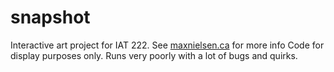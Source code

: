 # snapshot
Interactive art project for IAT 222. See [maxnielsen.ca](maxnielsen.ca/snapshot) for more info
Code for display purposes only. Runs very poorly with a lot of bugs and quirks.
